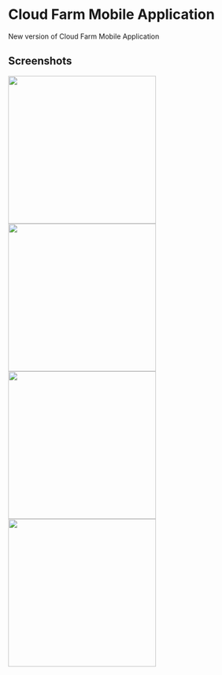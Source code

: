 # Cloud Farm Mobile Application
New version of Cloud Farm Mobile Application

## Screenshots

<img src="https://raw.githubusercontent.com/ekylibre/zero-android-v3/master/doc/screenshots/Screenshot_20180413-170514.png" width="300">
<img src="https://raw.githubusercontent.com/ekylibre/zero-android-v3/master/doc/screenshots/Screenshot_20180413-170524.png" width="300">
<img src="https://raw.githubusercontent.com/ekylibre/zero-android-v3/master/doc/screenshots/Screenshot_20180413-170556.png" width="300">
<img src="https://raw.githubusercontent.com/ekylibre/zero-android-v3/master/doc/screenshots/Screenshot_20180413-170705.png" width="300">
